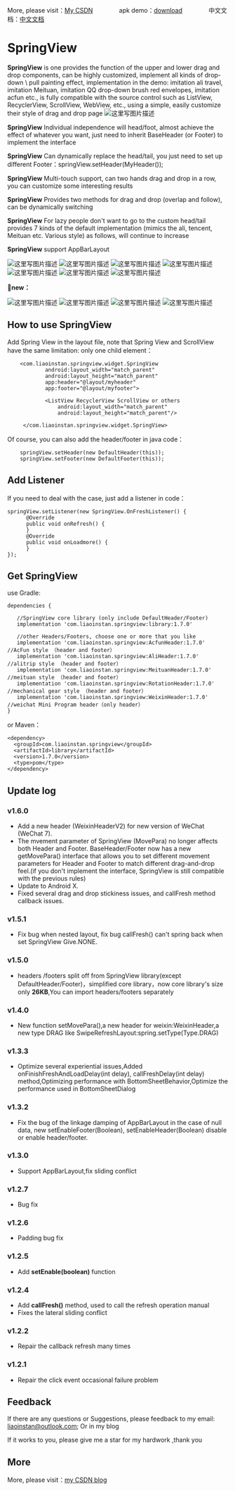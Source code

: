 More, please visit：[My CSDN](http://blog.csdn.net/liaoinstan/article/details/51023907)  　　　　apk demo：[download](https://github.com/liaoinstan/SpringView/blob/master/apk/DemoSpring-1.7.0-release.apk?raw=true)  　　　　中文文档：[中文文档](https://github.com/liaoinstan/SpringView/blob/master/README_CN.md)

SpringView
=====
**SpringView**  is one provides the function of the upper and lower drag and drop components, can be highly customized, implement all kinds of drop-down \ pull painting effect, implementation in the demo: imitation ali travel, imitation Meituan, imitation QQ drop-down brush red envelopes, imitation acfun etc., is fully compatible with the source control such as ListView, RecyclerView, ScrollView, WebView, etc., using a simple, easily customize their style of drag and drop page
![这里写图片描述](https://github.com/liaoinstan/SpringView/blob/master/screenshot/springview.png)

**SpringView** Individual independence will head/foot,  almost achieve the effect of whatever you want, just need to inherit BaseHeader (or Footer) to implement the interface

**SpringView** Can dynamically replace the head/tail, you just need to set up different Footer：springView.setHeader(MyHeader());

**SpringView** Multi-touch support, can two hands drag and drop in a row, you can customize some interesting results

**SpringView** Provides two methods for drag and drop (overlap and follow), can be dynamically switching

**SpringView** For lazy people don't want to go to the custom head/tail provides 7 kinds of the default implementation (mimics the ali, tencent, Meituan etc. Various style) as follows, will continue to increase

**SpringView** support AppBarLayout
 
 
![这里写图片描述](https://github.com/liaoinstan/SpringView/blob/master/screenshot/1459212323072_s.gif) ![这里写图片描述](https://github.com/liaoinstan/SpringView/blob/master/screenshot/1459212372609_s.gif)
![这里写图片描述](https://github.com/liaoinstan/SpringView/blob/master/screenshot/1459212462800_s.gif) ![这里写图片描述](https://github.com/liaoinstan/SpringView/blob/master/screenshot/1459212485237_s.gif)
![这里写图片描述](https://github.com/liaoinstan/SpringView/blob/master/screenshot/1459212517801_s.gif) ![这里写图片描述](https://github.com/liaoinstan/SpringView/blob/master/screenshot/1459212658972_s.gif)
![这里写图片描述](https://github.com/liaoinstan/SpringView/blob/master/screenshot/1459212769245_s.gif) 

**📌new：** 

![这里写图片描述](https://github.com/liaoinstan/SpringView/blob/master/screenshot/auto_footer_s.gif) ![这里写图片描述](https://github.com/liaoinstan/SpringView/blob/master/screenshot/weixin_header_v2_s.gif)
![这里写图片描述](https://github.com/liaoinstan/SpringView/blob/master/screenshot/du_header_s.gif) ![这里写图片描述](https://github.com/liaoinstan/SpringView/blob/master/screenshot/weixin_header_v2_s.gif)

**How to use SpringView**
--------

Add Spring View in the layout file, note that Spring View and ScrollView have the same limitation: only one child element：

```
	<com.liaoinstan.springview.widget.SpringView
            android:layout_width="match_parent"
            android:layout_height="match_parent"
            app:header="@layout/myheader"
            app:footer="@layout/myfooter">

            <ListView RecyclerView ScrollView or others
                android:layout_width="match_parent"
                android:layout_height="match_parent"/>

     </com.liaoinstan.springview.widget.SpringView>
```
Of course, you can also add the header/footer in java code：

```
	springView.setHeader(new DefaultHeader(this));
	springView.setFooter(new DefaultFooter(this));
```

**Add Listener**
--------
If you need to deal with the case, just add a listener in code：

```
springView.setListener(new SpringView.OnFreshListener() {
      @Override
      public void onRefresh() {
      }
      @Override
      public void onLoadmore() {
      }
});
```

**Get SpringView**
--------
use Gradle:
```
dependencies {

   //SpringView core library (only include DefaultHeader/Footer)
   implementation 'com.liaoinstan.springview:library:1.7.0'

   //other Headers/Footers, choose one or more that you like
   implementation 'com.liaoinstan.springview:AcfunHeader:1.7.0'         //AcFun style （header and footer）
   implementation 'com.liaoinstan.springview:AliHeader:1.7.0'           //alitrip style （header and footer）
   implementation 'com.liaoinstan.springview:MeituanHeader:1.7.0'       //meituan style （header and footer）
   implementation 'com.liaoinstan.springview:RotationHeader:1.7.0'      //mechanical gear style （header and footer）
   implementation 'com.liaoinstan.springview:WeixinHeader:1.7.0'        //weichat Mini Program header（only header）
}
```
or Maven：
```
<dependency>
  <groupId>com.liaoinstan.springview</groupId>
  <artifactId>library</artifactId>
  <version>1.7.0</version>
  <type>pom</type>
</dependency>
```


**Update log**
--------
### **v1.6.0**
- Add a new header (WeixinHeaderV2) for new version of WeChat (WeChat 7).
- The mvement parameter of SpringView (MovePara) no longer affects both Header and Footer. BaseHeader/Footer now has a new getMovePara() interface that allows you to set different movement parameters for Header and Footer to match different drag-and-drop feel.(if you don't implement the interface, SpringView is still compatible with the previous rules)
- Update to Android X.
- Fixed several drag and drop stickiness issues, and callFresh method callback issues.
 
### **v1.5.1**
 - Fix bug when nested layout, fix bug callFresh() can't spring back when set SpringView Give.NONE.

### **v1.5.0**
 - headers /footers split off from SpringView library(except DefaultHeader/Footer)，simplified core library，now core library's size only **26KB**,You can import headers/footers separately

### **v1.4.0**
 - New function setMovePara(),a new header for weixin:WeixinHeader,a new type DRAG like SwipeRefreshLayout:spring.setType(Type.DRAG)

### **v1.3.3**
 - Optimize several experiential issues,Added onFinishFreshAndLoadDelay(int delay), callFreshDelay(int delay) method,Optimizing performance with BottomSheetBehavior,Optimize the performance used in BottomSheetDialog

### **v1.3.2**
 - Fix the bug of the linkage damping of AppBarLayout in the case of null data,
new setEnableFooter(Boolean), setEnableHeader(Boolean) disable or enable header/footer.
 
### **v1.3.0**
 - Support AppBarLayout,fix sliding conflict

### **v1.2.7**
 - Bug fix

### **v1.2.6**
 - Padding bug fix

### **v1.2.5**
 - Add **setEnable(boolean)** function

### **v1.2.4**

 - Add **callFresh()** method, used to call the refresh operation manual
 - Fixes the lateral sliding conflict

### **v1.2.2**
 - Repair the callback refresh many times

### **v1.2.1**
 - Repair the click event occasional failure problem


**Feedback**
--------
If there are any questions or Suggestions, please feedback to my email: liaoinstan@outlook.com;
Or in my blog

If it works to you, please give me a star for my hardwork ,thank you

**More**
--------
More, please visit：[my CSDN blog](http://blog.csdn.net/liaoinstan)
